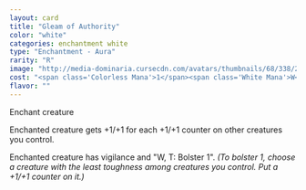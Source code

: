 ```yaml
---
layout: card
title: "Gleam of Authority"
color: "white"
categories: enchantment white
type: "Enchantment - Aura"
rarity: "R"
image: "http://media-dominaria.cursecdn.com/avatars/thumbnails/68/338/200/283/635618426569573776.png"
cost: "<span class='Colorless Mana'>1</span><span class='White Mana'>W</span>"
flavor: ""
---
```


Enchant creature

Enchanted creature gets +1/+1 for each +1/+1 counter on other creatures you control.

Enchanted creature has vigilance and "<span class="tip mana-icon mana-white" title="1 White Mana">W</span>, <span class="tip mana-icon mana-t" title="Tap">T</span>: Bolster 1". <em>(To bolster 1, choose a creature with the least toughness among creatures you control. Put a +1/+1 counter on it.)</em>
